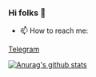 ### Hi folks 👋


- 📫 How to reach me: 

[Telegram](https://t.me/RezaAmini_ir)

[![Anurag's github stats](https://github-readme-stats.vercel.app/api?username=aminireza-ir&show_icons=true&theme=radical)](https://github.com/anuraghazra/github-readme-stats)

